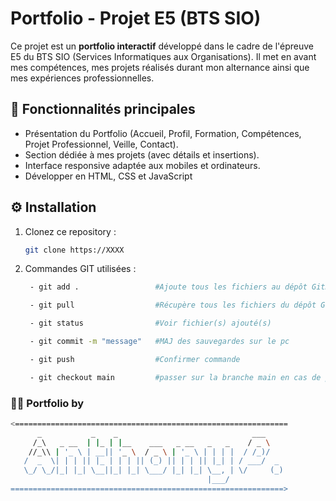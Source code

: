 # Portfolio - Projet E5 (BTS SIO)

Ce projet est un **portfolio interactif** développé dans le cadre de l'épreuve E5 du BTS SIO (Services Informatiques aux Organisations). Il met en avant mes compétences, mes projets réalisés durant mon alternance ainsi que mes expériences professionnelles.

## 🚀 Fonctionnalités principales

- Présentation du Portfolio (Accueil, Profil, Formation, Compétences, Projet Professionnel, Veille, Contact).
- Section dédiée à mes projets (avec détails et insertions).
- Interface responsive adaptée aux mobiles et ordinateurs.
- Développer en HTML, CSS et JavaScript

## ⚙️ Installation

1. Clonez ce repository :
   ```bash
   git clone https://XXXX

2. Commandes GIT utilisées :
   ```bash
    - git add .                 #Ajoute tous les fichiers au dépôt GitHub

    - git pull                  #Récupère tous les fichiers du dépôt GitHub

    - git status                #Voir fichier(s) ajouté(s)

    - git commit -m "message"   #MAJ des sauvegardes sur le pc

    - git push                  #Confirmer commande

    - git checkout main         #passer sur la branche main en cas de problèmes
   ```

### 🧑‍💻 Portfolio by

   ```bash
   <=============================================================
         _           _    _                              ___    
        /_\   _ __  | |_ | |__    ___   _ __   _   _    / _ \   
       //_\\ | '_ \ | __|| '_ \  / _ \ | '_ \ | | | |  / /_)/   
      /  _  \| | | || |_ | | | || (_) || | | || |_| | / ___/  _ 
      \_/ \_/|_| |_| \__||_| |_| \___/ |_| |_| \__, | \/     (_)
                                               |___/             
   =============================================================>
   ```

